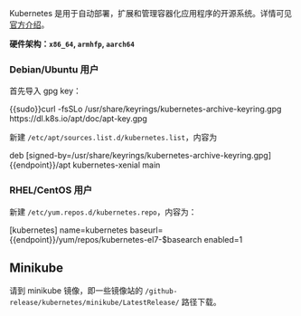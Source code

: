 Kubernetes 是用于自动部署，扩展和管理容器化应用程序的开源系统。详情可见 [官方介绍](https://kubernetes.io/zh/)。

**硬件架构：`x86_64`, `armhfp`, `aarch64`**

### Debian/Ubuntu 用户

首先导入 gpg key：

<tmpl z-lang="bash">
{{sudo}}curl -fsSLo /usr/share/keyrings/kubernetes-archive-keyring.gpg https://dl.k8s.io/apt/doc/apt-key.gpg
</tmpl>

新建 `/etc/apt/sources.list.d/kubernetes.list`，内容为

<tmpl z-path="/etc/apt/sources.list.d/kubernetes.list">
deb [signed-by=/usr/share/keyrings/kubernetes-archive-keyring.gpg] {{endpoint}}/apt kubernetes-xenial main
</tmpl>

### RHEL/CentOS 用户

新建 `/etc/yum.repos.d/kubernetes.repo`，内容为：

<tmpl z-lang="ini" z-path="/etc/yum.repos.d/kubernetes.repo">
[kubernetes]
name=kubernetes
baseurl={{endpoint}}/yum/repos/kubernetes-el7-$basearch
enabled=1
</tmpl>

## Minikube

请到 minikube 镜像，即一些镜像站的 `/github-release/kubernetes/minikube/LatestRelease/` 路径下载。
